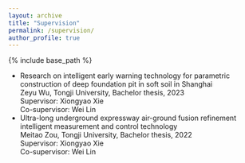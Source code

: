 ```yaml
---
layout: archive
title: "Supervision"
permalink: /supervision/
author_profile: true
---
```


{% include base_path %}


* Research on intelligent early warning technology for parametric construction of deep foundation pit in soft soil in Shanghai  
  Zeyu Wu, Tongji University, Bachelor thesis, 2023  
  Supervisor: Xiongyao Xie  
  Co-supervisor: Wei Lin  
* Ultra-long underground expressway air-ground fusion refinement intelligent measurement and control technology  
  Meitao Zou, Tongji University, Bachelor thesis, 2022  
  Supervisor: Xiongyao Xie  
  Co-supervisor: Wei Lin  
